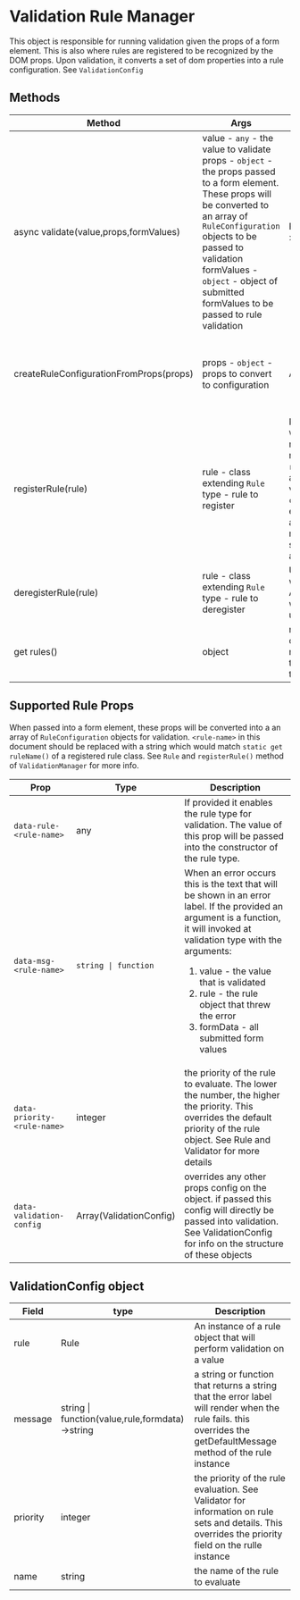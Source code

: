 # Validation Rule Manager
This object is responsible for running validation given the props of a form element. This is also where rules are registered to be recognized by the DOM props. Upon validation, it converts a set of dom properties into a rule configuration. See `ValidationConfig` 

## Methods
| Method | Args | ReturnType | Description |
| - | - | - | - |
| async validate(value,props,formValues) | value - `any` - the value to validate<br/>props - `object` - the props passed to a form element. These props will be converted to an array of `RuleConfiguration` objects to be passed to validation<br/>formValues - `object` - object of submitted formValues to be passed to rule validation | Promise->`ValidationResult` | Performs validation of a `FormElement` given its props. It converts the props to a validation configuration to pass to validation. See `Validator` |
createRuleConfigurationFromProps(props)  | props - `object` - props to convert to configuration | Array(`RuleConfiguration`) | Converts set of props of an element to a validation configuration for validation |
| registerRule(rule) | rule - class extending `Rule` type - rule to register | Registers rule class with `ValidationManager`. After registration the name returned by `static get ruleName()` can be used as part of props for validation i.e. `data-rule-customRuleName`. **Note** an error will be thrown if an attempt is made to register two rules of the same name or rule is not a class that extends `Rule`
| deregisterRule(rule) | rule - class extending `Rule` type - rule to deregister | Unregisters rule class with `ValidationManager`. After registration the rule will not be able to be used with props |
| get rules() | object | returns a copy of an object containing all registered rules. Key is the rule name. value is the rule type. |

## Supported Rule Props
When passed into a form element, these props will be converted into a an array of `RuleConfiguration` objects for validation. `<rule-name>` in this document should be replaced with a string which would match `static get ruleName()` of a registered rule class. See `Rule` and `registerRule()` method of `ValidationManager` for more info. 

| Prop | Type | Description |
| - | - | -|
| `data-rule-<rule-name>` | any | If provided it enables the rule type for validation. The value of this prop will be passed into the constructor of the rule type. |
| `data-msg-<rule-name>` | `string \| function` | When an error occurs this is the text that will be shown in an error label. If the provided an argument is a function, it will invoked at validation type with the arguments:<br/> <ol><li>value - the value that is validated</li><li>rule - the rule object that threw the error</li><li>formData - all submitted form values</li></ol> |
| `data-priority-<rule-name>` | integer | the priority of the rule to evaluate. The lower the number, the higher the priority. This overrides the default priority of the rule object. See Rule and Validator for more details |
| `data-validation-config` | Array(ValidationConfig) | overrides any other props config on the object. if passed this config will directly be passed into validation. See ValidationConfig for info on the structure of these objects |

## ValidationConfig object

| Field | type | Description |
| - | - | - |
| rule | Rule | An instance of a rule object that will perform validation on a value |
| message | string \| function(value,rule,formdata)->string |  a string or function that returns a string that the error label will render when the rule fails. this overrides the getDefaultMessage method of the rule instance |
| priority | integer | the priority of the rule evaluation. See Validator for information on rule sets and details. This overrides the priority field on the rulle instance |
| name | string | the name of the rule to evaluate |

